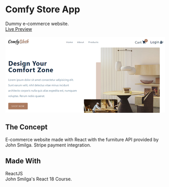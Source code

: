 # Comfy Store App

Dummy e-commerce website.<br/>
[Live Preview](https://comfy-store-test.netlify.app/)
<br/><br/>
![screenshot](./src/assets/e-commerce-store.png)

## The Concept

E-commerce website made with React with the furniture API provided by John Smilga. 
Stripe payment integration.

## Made With

ReactJS<br/>
John Smilga's React 18 Course.
